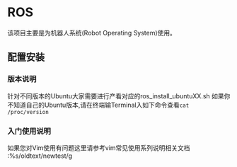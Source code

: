 # ROS
该项目主要是为机器人系统(Robot Operating System)使用。
## 配置安装
### 版本说明
针对不同版本的Ubuntu大家需要进行产看对应的ros_install_ubuntuXX.sh
如果你不知道自己的Ubuntu版本,请在终端输Terminal入如下命令查看`cat /proc/version`
### 入门使用说明
如果您对Vim使用有问题这里请参考vim常见使用系列说明相关文档
:%s/oldtext/newtest/g
